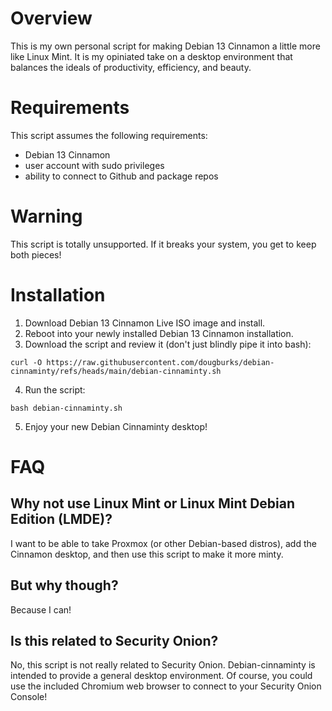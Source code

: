 # Overview
This is my own personal script for making Debian 13 Cinnamon a little more like Linux Mint. It is my opiniated take on a desktop environment that balances the ideals of productivity, efficiency, and beauty.

# Requirements
This script assumes the following requirements:
- Debian 13 Cinnamon
- user account with sudo privileges
- ability to connect to Github and package repos
  
# Warning
This script is totally unsupported. If it breaks your system, you get to keep both pieces!

# Installation
1. Download Debian 13 Cinnamon Live ISO image and install.
2. Reboot into your newly installed Debian 13 Cinnamon installation.
3. Download the script and review it (don't just blindly pipe it into bash):
```
curl -O https://raw.githubusercontent.com/dougburks/debian-cinnaminty/refs/heads/main/debian-cinnaminty.sh
```
4. Run the script:
```
bash debian-cinnaminty.sh
```
5. Enjoy your new Debian Cinnaminty desktop!

# FAQ

## Why not use Linux Mint or Linux Mint Debian Edition (LMDE)?

I want to be able to take Proxmox (or other Debian-based distros), add the Cinnamon desktop, and then use this script to make it more minty.

## But why though?

Because I can!

## Is this related to Security Onion?

No, this script is not really related to Security Onion. Debian-cinnaminty is intended to provide a general desktop environment. Of course, you could use the included Chromium web browser to connect to your Security Onion Console!
